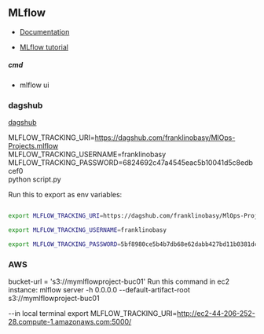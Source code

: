 ## MLflow

- [Documentation](https://mlflow.org/docs/latest/index.html)

- [MLflow tutorial](https://youtube.com/playlist?list=PLkz_y24mlSJZrqiZ4_cLUiP0CBN5wFmTb&si=zEp_C8zLHt1DzWKK)

##### cmd
- mlflow ui

### dagshub
[dagshub](https://dagshub.com/)

MLFLOW_TRACKING_URI=https://dagshub.com/franklinobasy/MlOps-Projects.mlflow \
MLFLOW_TRACKING_USERNAME=franklinobasy \
MLFLOW_TRACKING_PASSWORD=6824692c47a4545eac5b10041d5c8edbcef0 \
python script.py

Run this to export as env variables:

```bash

export MLFLOW_TRACKING_URI=https://dagshub.com/franklinobasy/MlOps-Projects.mlflow

export MLFLOW_TRACKING_USERNAME=franklinobasy

export MLFLOW_TRACKING_PASSWORD=5bf8980ce5b4b7db68e62dabb427bd11b0381dca

```

### AWS
bucket-url = 's3://mymlflowproject-buc01'
Run this command in ec2 instance: mlflow server -h 0.0.0.0 --default-artifact-root s3://mymlflowproject-buc01

--in local terminal
export MLFLOW_TRACKING_URI=http://ec2-44-206-252-28.compute-1.amazonaws.com:5000/
